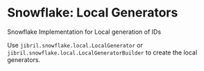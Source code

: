 # Snowflake: Local Generators
Snowflake Implementation for Local generation of IDs

Use `jibril.snowflake.local.LocalGenerator` or `jibril.snowflake.local.LocalGeneratorBuilder` to create the local generators.